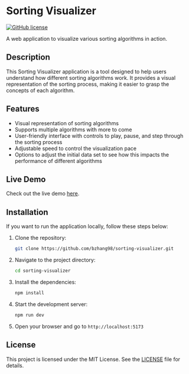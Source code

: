 # Sorting Visualizer

[![GitHub license](https://img.shields.io/badge/license-MIT-blue.svg)](LICENSE)

A web application to visualize various sorting algorithms in action.

## Description

This Sorting Visualizer application is a tool designed to help users understand how different sorting algorithms work. It provides a visual representation of the sorting process, making it easier to grasp the concepts of each algorithm.

## Features

- Visual representation of sorting algorithms
- Supports multiple algorithms with more to come
- User-friendly interface with controls to play, pause, and step through the sorting process
- Adjustable speed to control the visualization pace
- Options to adjust the initial data set to see how this impacts the performance of different algorithms

## Live Demo

Check out the live demo [here](https://sorting-visualizer-silk-xi.vercel.app).

## Installation

If you want to run the application locally, follow these steps below:

1. Clone the repository:
   ```bash
   git clone https://github.com/bzhang98/sorting-visualizer.git
   ```
2. Navigate to the project directory:
   ```bash
   cd sorting-visualizer
   ```
3. Install the dependencies:
   ```bash
   npm install
   ```
4. Start the development server:
   ```bash
   npm run dev
   ```
5. Open your browser and go to `http://localhost:5173`

## License

This project is licensed under the MIT License. See the [LICENSE](LICENSE) file for details.

